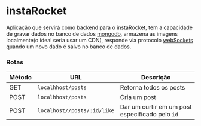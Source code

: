 # instaRocket
Aplicação que servirá como backend para o instaRocket, tem a capacidade de gravar dados no banco de dados [mongodb](https://www.mongodb.com/cloud/atlas),
armazena as imagens localmente(o ideal seria usar um CDN), responde via protocolo [webSockets](https://en.wikipedia.org/wiki/WebSocket) quando um novo dado é
salvo no banco de dados.


### Rotas
|Método          |URL                            |Descrição                                      |
|----------------|-------------------------------|-----------------------------------------------|
|GET             |`localhhost/posts `            |Retorna todos os posts                         |
|POST            |`localhhost/posts`             |Cria um post                                   |
|POST            |`localhost//posts/:id/like`    |Dar um curtir em um post especificado pelo `id`|
